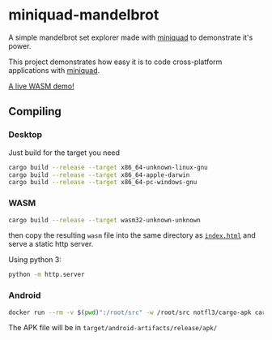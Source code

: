 # miniquad-mandelbrot
A simple mandelbrot set explorer made with [miniquad](https://github.com/not-fl3/miniquad) to demonstrate it's power.

This project demonstrates how easy it is to code cross-platform applications with [miniquad](https://github.com/not-fl3/miniquad).

[A live WASM demo!](https://ponaskovas.github.io/miniquad-mandelbrot-wasm-demo/)

## Compiling
### Desktop
Just build for the target you need
```sh
cargo build --release --target x86_64-unknown-linux-gnu
cargo build --release --target x86_64-apple-darwin
cargo build --release --target x86_64-pc-windows-gnu
```
### WASM
```sh
cargo build --release --target wasm32-unknown-unknown
```
then copy the resulting `wasm` file into the same directory as [`index.html`](https://github.com/PonasKovas/miniquad-mandelbrot/blob/master/index.html) and serve a static http server.

Using python 3:
```sh
python -m http.server
```
### Android
```sh
docker run --rm -v $(pwd)":/root/src" -w /root/src notfl3/cargo-apk cargo apk build --release
```
The APK file will be in `target/android-artifacts/release/apk/`
